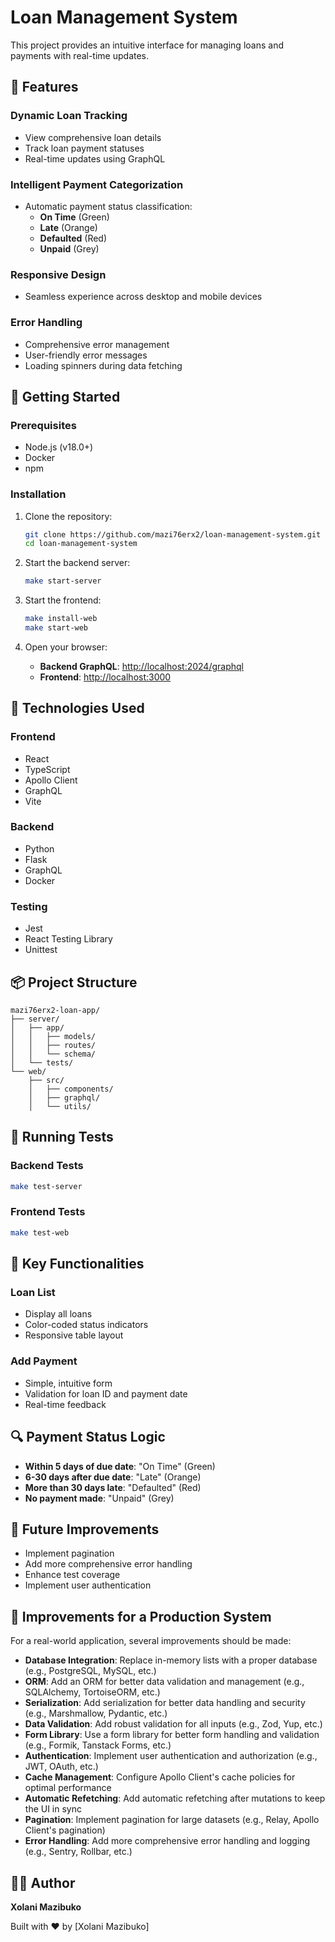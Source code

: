 # Loan Management System

This project provides an intuitive interface for managing loans and payments with real-time updates.

## 🌟 Features

### Dynamic Loan Tracking
- View comprehensive loan details
- Track loan payment statuses
- Real-time updates using GraphQL

### Intelligent Payment Categorization
- Automatic payment status classification:
  - **On Time** (Green)
  - **Late** (Orange)
  - **Defaulted** (Red)
  - **Unpaid** (Grey)

### Responsive Design
- Seamless experience across desktop and mobile devices

### Error Handling
- Comprehensive error management
- User-friendly error messages
- Loading spinners during data fetching

## 🚀 Getting Started

### Prerequisites
- Node.js (v18.0+)
- Docker
- npm

### Installation

1. Clone the repository:
   ```bash
   git clone https://github.com/mazi76erx2/loan-management-system.git
   cd loan-management-system
   ```

2. Start the backend server:
   ```bash
   make start-server
   ```

3. Start the frontend:
   ```bash
   make install-web
   make start-web
   ```

4. Open your browser:
   - **Backend GraphQL**: [http://localhost:2024/graphql](http://localhost:2024/graphql)
   - **Frontend**: [http://localhost:3000](http://localhost:3000)

## 🫠 Technologies Used

### Frontend
- React
- TypeScript
- Apollo Client
- GraphQL
- Vite

### Backend
- Python
- Flask
- GraphQL
- Docker

### Testing
- Jest
- React Testing Library
- Unittest

## 📦 Project Structure

```
mazi76erx2-loan-app/
├── server/
│   ├── app/
│   │   ├── models/
│   │   ├── routes/
│   │   └── schema/
│   └── tests/
└── web/
    ├── src/
    │   ├── components/
    │   ├── graphql/
    │   └── utils/
```

## 🧪 Running Tests

### Backend Tests
```bash
make test-server
```

### Frontend Tests
```bash
make test-web
```

## 🌈 Key Functionalities

### Loan List
- Display all loans
- Color-coded status indicators
- Responsive table layout

### Add Payment
- Simple, intuitive form
- Validation for loan ID and payment date
- Real-time feedback

## 🔍 Payment Status Logic
- **Within 5 days of due date**: "On Time" (Green)
- **6-30 days after due date**: "Late" (Orange)
- **More than 30 days late**: "Defaulted" (Red)
- **No payment made**: "Unpaid" (Grey)

## 🚧 Future Improvements
- Implement pagination
- Add more comprehensive error handling
- Enhance test coverage
- Implement user authentication

## 📌 Improvements for a Production System

For a real-world application, several improvements should be made:

- **Database Integration**: Replace in-memory lists with a proper database (e.g., PostgreSQL, MySQL, etc.)
- **ORM**: Add an ORM for better data validation and management (e.g., SQLAlchemy, TortoiseORM, etc.)
- **Serialization**: Add serialization for better data handling and security (e.g., Marshmallow, Pydantic, etc.)
- **Data Validation**: Add robust validation for all inputs (e.g., Zod, Yup, etc.)
- **Form Library**: Use a form library for better form handling and validation (e.g., Formik, Tanstack Forms, etc.)
- **Authentication**: Implement user authentication and authorization (e.g., JWT, OAuth, etc.)
- **Cache Management**: Configure Apollo Client's cache policies for optimal performance 
- **Automatic Refetching**: Add automatic refetching after mutations to keep the UI in sync
- **Pagination**: Implement pagination for large datasets (e.g., Relay, Apollo Client's pagination)
- **Error Handling**: Add more comprehensive error handling and logging (e.g., Sentry, Rollbar, etc.)

## 👨‍💻 Author

**Xolani Mazibuko**

Built with ❤️ by [Xolani Mazibuko]